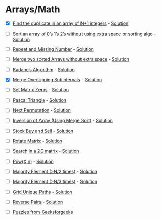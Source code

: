 # Arrays/Math

- [x] [Find the duplicate in an array of N+1 integers](https://practice.geeksforgeeks.org/problems/find-duplicates-in-an-array/1) - [Solution](01.cpp)

- [ ] [Sort an array of 0’s 1’s 2’s without using extra space or sorting algo](https://practice.geeksforgeeks.org/problems/sort-an-array-of-0s-1s-and-2s4231/1) - [Solution](02.cpp)

- [ ] [Repeat and Missing Number](https://practice.geeksforgeeks.org/problems/find-missing-and-repeating2512/1) - [Solution](03.cpp)

- [ ] [Merge two sorted Arrays without extra space](https://practice.geeksforgeeks.org/problems/merge-two-sorted-arrays-1587115620/1) - [Solution](04.cpp)

- [ ] [Kadane’s Algorithm](https://practice.geeksforgeeks.org/problems/kadanes-algorithm-1587115620/1) - [Solution](05.cpp)

- [x] [Merge Overlapping Subintervals](https://practice.geeksforgeeks.org/problems/overlapping-intervals4919/1) - [Solution](06.cpp)

- [ ] [Set Matrix Zeros](https://leetcode.com/problems/set-matrix-zeroes/) - [Solution](07.cpp)

- [ ] [Pascal Triangle](https://practice.geeksforgeeks.org/problems/pascal-triangle0652/1) - [Solution](08.cpp)

- [ ] [Next Permutation](https://leetcode.com/problems/next-permutation/) - [Solution](09.cpp)

- [ ] [Inversion of Array (Using Merge Sort)](https://practice.geeksforgeeks.org/problems/inversion-of-array-1587115620/1) - [Solution](10.cpp)

- [ ] [Stock Buy and Sell](https://practice.geeksforgeeks.org/problems/stock-buy-and-sell-1587115621/1) - [Solution](11.cpp)

- [ ] [Rotate Matrix](https://practice.geeksforgeeks.org/problems/rotate-by-90-degree-1587115621/1) - [Solution](12.cpp)

- [ ] [Search in a 2D matrix](https://leetcode.com/problems/search-a-2d-matrix/) - [Solution](13.cpp)

- [ ] [Pow(X,n)](https://practice.geeksforgeeks.org/problems/power-of-numbers-1587115620/1) - [Solution](14.cpp)

- [ ] [Majority Element (>N/2 times)](https://practice.geeksforgeeks.org/problems/majority-element-1587115620/1) - [Solution](15.cpp)

- [ ] [Majority Element (>N/3 times)](https://leetcode.com/problems/majority-element-ii/) - [Solution](16.cpp)

- [ ] [Grid Unique Paths](https://leetcode.com/problems/unique-paths/) - [Solution](17.cpp)

- [ ] [Reverse Pairs](https://leetcode.com/problems/reverse-pairs/) - [Solution](18.cpp)

- [ ] [Puzzles from Geeksforgeeks](https://www.geeksforgeeks.org/puzzles/)

